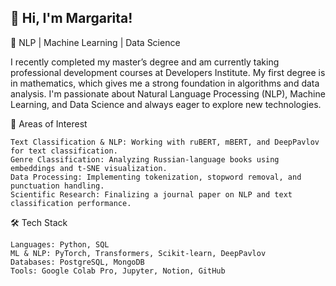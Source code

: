 ## 👋 Hi, I'm Margarita!

<!--
**TyamanovaMargo/TyamanovaMargo** is a ✨ _special_ ✨ repository because its `README.md` (this file) appears on your GitHub profile.

Here are some ideas to get you started:

- 🔭 I’m currently working on ...
- 🌱 I’m currently learning ...
- 👯 I’m looking to collaborate on ...
- 🤔 I’m looking for help with ...
- 💬 Ask me about ...
- 📫 How to reach me: ...
- 😄 Pronouns: ...
- ⚡ Fun fact: ...
-->


🚀 NLP | Machine Learning | Data Science

I recently completed my master’s degree and am currently taking professional development courses at Developers Institute. My first degree is in mathematics, which gives me a strong foundation in algorithms and data analysis. I'm passionate about Natural Language Processing (NLP), Machine Learning, and Data Science and always eager to explore new technologies.

🔬 Areas of Interest

    Text Classification & NLP: Working with ruBERT, mBERT, and DeepPavlov for text classification.
    Genre Classification: Analyzing Russian-language books using embeddings and t-SNE visualization.
    Data Processing: Implementing tokenization, stopword removal, and punctuation handling.
    Scientific Research: Finalizing a journal paper on NLP and text classification performance.

🛠 Tech Stack

    Languages: Python, SQL
    ML & NLP: PyTorch, Transformers, Scikit-learn, DeepPavlov
    Databases: PostgreSQL, MongoDB
    Tools: Google Colab Pro, Jupyter, Notion, GitHub
